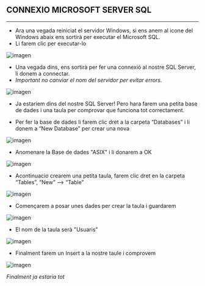 ## CONNEXIO MICROSOFT SERVER SQL
***

- Ara una vegada reiniciat el servidor Windows, si ens anem al icone del Windows abaix ens sortirà per executar el Microsoft SQL. 
- Li farem clic per executar-lo

![imagen](https://user-images.githubusercontent.com/61557739/154852301-0939f9c2-cd93-4e28-9270-0d6864d68de5.png)

- Una vegada dins, ens sortirà per fer una connexió al nostre SQL Server, li donem a connectar. 
- *Important no canviar el nom del servidor per evitar errors.*

![imagen](https://user-images.githubusercontent.com/61557739/154852319-8878199e-af1c-4c83-b8e9-7f0a4698754d.png)

- Ja estaríem dins del nostre SQL Server! Pero hara farem una petita base de dades i una taula per comprovar que funciona tot correctament.

- Per fer la base de dades li farem clic dret a la carpeta “Databases” i li donem a “New Database” per crear una nova

![imagen](https://user-images.githubusercontent.com/61557739/154852335-8ce436fd-685f-4414-b339-a033ea126d39.png)

- Anomenare la Base de dades "ASIX" i li donarem a OK

![imagen](https://user-images.githubusercontent.com/61557739/154852358-8fa23c11-e2d9-4b98-9176-2320bc509f25.png)

- Acontinuacio crearem una petita taula, farem clic dret en la carpeta “Tables”, “New” --> “Table”

![imagen](https://user-images.githubusercontent.com/61557739/154852409-ec9c84a1-7784-40b0-924a-f750618e51a9.png)

- Començarem a posar unes dades per crear la taula i guardarem

![imagen](https://user-images.githubusercontent.com/61557739/154852432-6f7eb3cf-a071-41d0-be81-9642bfab196b.png)

- El nom de la taula serà "Usuaris"

![imagen](https://user-images.githubusercontent.com/61557739/154852453-06021587-5386-4405-bd49-00dfb0126017.png)

- Finalment farem un Insert a la nostre taule i comprovem

![imagen](https://user-images.githubusercontent.com/61557739/154852464-631636a8-ac71-48fb-ac9f-969ac948cb4f.png)

*Finalment ja estaria tot*
